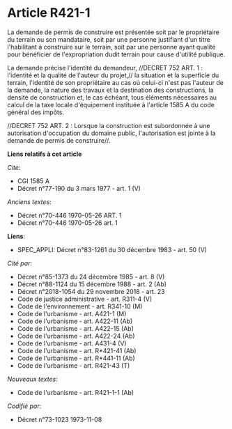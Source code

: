 # Article R421-1

La demande de permis de construire est présentée soit par le propriétaire du terrain ou son mandataire, soit par une personne
justifiant d'un titre l'habilitant à construire sur le terrain, soit par une personne ayant qualité pour bénéficier de
l'expropriation dudit terrain pour cause d'utilité publique.

La demande précise l'identité du demandeur, //DECRET 752 ART. 1 : l'identité et la qualité de l'auteur du projet,// la
situation et la superficie du terrain, l'identité de son propriétaire au cas où celui-ci n'est pas l'auteur de la demande, la
nature des travaux et la destination des constructions, la densité de construction et, le cas échéant, tous éléments
nécessaires au calcul de la taxe locale d'équipement instituée à l'article 1585 A du code général des impôts.

//DECRET 752 ART. 2 : Lorsque la construction est subordonnée à une autorisation d'occupation du domaine public,
l'autorisation est jointe à la demande de permis de construire//.

**Liens relatifs à cet article**

_Cite_:

  - CGI 1585 A
  - Décret n°77-190 du 3 mars 1977 - art. 1 (V)

_Anciens textes_:

  - Décret n°70-446 1970-05-26 ART. 1
  - Décret n°70-446 1970-05-26 art. 1

**Liens**:

  - SPEC_APPLI: Décret n°83-1261 du 30 décembre 1983 - art. 50 (V)

_Cité par_:

  - Décret n°85-1373 du 24 décembre 1985 - art. 8 (V)
  - Décret n°88-1124 du 15 décembre 1988 - art. 2 (Ab)
  - Décret n°2018-1054 du 29 novembre 2018 - art. 23
  - Code de justice administrative - art. R311-4 (V)
  - Code de l'environnement - art. R341-10 (M)
  - Code de l'urbanisme - art. A421-1 (M)
  - Code de l'urbanisme - art. A422-11 (Ab)
  - Code de l'urbanisme - art. A422-15 (Ab)
  - Code de l'urbanisme - art. A422-24 (Ab)
  - Code de l'urbanisme - art. A431-4 (V)
  - Code de l'urbanisme - art. R*421-41 (Ab)
  - Code de l'urbanisme - art. R*441-11 (Ab)
  - Code de l'urbanisme - art. R421-43 (T)

_Nouveaux textes_:

  - Code de l'urbanisme - art. R421-1-1 (Ab)

_Codifié par_:

  - Décret n°73-1023 1973-11-08
